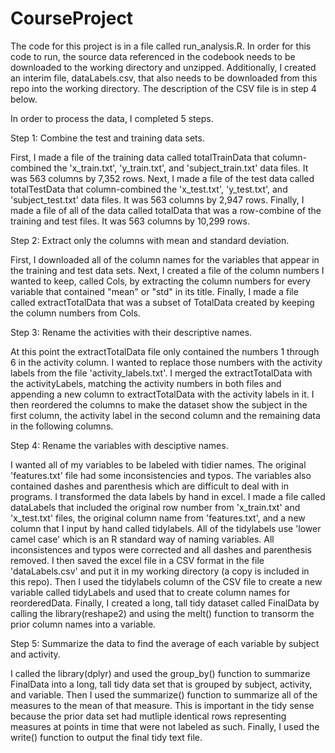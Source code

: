 # CourseProject

The code for this project is in a file called run_analysis.R. In order for this code to run, the source data referenced in the codebook needs to be downloaded to the working directory and unzipped.  Additionally, I created an interim file, dataLabels.csv, that also needs to be downloaded from this repo into the working directory.  The description of the CSV file is in step 4 below.

In order to process the data, I completed 5 steps.

Step 1:  Combine the test and training data sets.

  First, I made a file of the training data called totalTrainData that column-combined the 'x_train.txt', 'y_train.txt', and      'subject_train.txt' data files.  It was 563 columns by 7,352 rows.  Next, I made a file of the test data called totalTestData   that column-combined the 'x_test.txt', 'y_test.txt', and 'subject_test.txt' data files.  It was 563 columns by 2,947 rows.      Finally, I made a file of all of the data called totalData that was a row-combine of the training and test files.  It was 563   columns by 10,299 rows.
  
Step 2:  Extract only the columns with mean and standard deviation.

  First, I downloaded all of the column names for the variables that appear in the training and test data sets.  Next, I created   a file of the column numbers I wanted to keep, called Cols, by extracting the column numbers for every variable that contained   "mean" or "std" in its title.  Finally, I made a file called extractTotalData that was a subset of TotalData created by         keeping the column numbers from Cols.

Step 3:  Rename the activities with their descriptive names.

  At this point the extractTotalData file only contained the numbers 1 through 6 in the activity column.  I wanted to replace
  those numbers with the activity labels from the file 'activity_labels.txt'.  I merged the extractTotalData with the             activityLabels, matching the activity numbers in both files and appending a new column to extractTotalData with the             activity labels in it.  I then reordered the columns to make the dataset show the subject in the first column, the
  activity label in the second column and the remaining data in the following columns.

Step 4:  Rename the variables with desciptive names.

  I wanted all of my variables to be labeled with tidier names.  The original 'features.txt' file had some inconsistencies and
  typos.  The variables also contained dashes and parenthesis which are difficult to deal with in programs.  I transformed the
  data labels by hand in excel.  I made a file called dataLabels that included the original row number from 'x_train.txt' and
  'x_test.txt' files, the original column name from 'features.txt', and a new column that I input by hand called tidylabels.      All of the tidylabels use 'lower camel case' which is an R standard way of naming variables.  All inconsistences and typos      were corrected and all dashes and parenthesis removed.  I then saved the excel file in a CSV format in the file                 'dataLabels.csv' and put it in my working directory (a copy is included in this repo).  Then I used the tidylabels column of    the CSV file to create a new variable called tidyLabels and used that to create column names for reorderedData.  Finally, I     created a long, tall tidy dataset called FinalData by calling the library(reshape2) and using the melt() function to transorm   the prior column names into a variable.

Step 5:  Summarize the data to find the average of each variable by subject and activity.

  I called the library(dplyr) and used the group_by() function to summarize FinalData into a long, tall tidy data set that is
  grouped by subject, activity, and variable. Then I used the summarize() function to summarize all of the measures to the
  mean of that measure.  This is important in the tidy sense because the prior data set had mutliple identical rows representing   measures at points in time that were not labeled as such.  Finally, I used the write() function to output the final tidy text   file.
